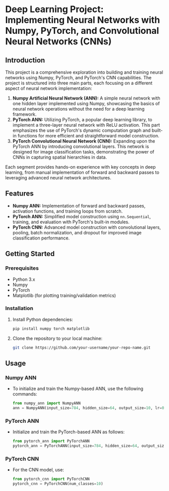 
# Deep Learning Project: Implementing Neural Networks with Numpy, PyTorch, and Convolutional Neural Networks (CNNs)

## Introduction
This project is a comprehensive exploration into building and training neural networks using Numpy, PyTorch, and PyTorch's CNN capabilities. The project is structured into three main parts, each focusing on a different aspect of neural network implementation:

1. **Numpy Artificial Neural Network (ANN):** A simple neural network with one hidden layer implemented using Numpy, showcasing the basics of neural network operations without the need for a deep learning framework.
2. **PyTorch ANN:** Utilizing PyTorch, a popular deep learning library, to implement a three-layer neural network with ReLU activation. This part emphasizes the use of PyTorch's dynamic computation graph and built-in functions for more efficient and straightforward model construction.
3. **PyTorch Convolutional Neural Network (CNN):** Expanding upon the PyTorch ANN by introducing convolutional layers. This network is designed for image classification tasks, demonstrating the power of CNNs in capturing spatial hierarchies in data.

Each segment provides hands-on experience with key concepts in deep learning, from manual implementation of forward and backward passes to leveraging advanced neural network architectures.

## Features
- **Numpy ANN:** Implementation of forward and backward passes, activation functions, and training loops from scratch.
- **PyTorch ANN:** Simplified model construction using `nn.Sequential`, training, and evaluation with PyTorch's built-in modules.
- **PyTorch CNN:** Advanced model construction with convolutional layers, pooling, batch normalization, and dropout for improved image classification performance.

## Getting Started
### Prerequisites
- Python 3.x
- Numpy
- PyTorch
- Matplotlib (for plotting training/validation metrics)

### Installation
1. Install Python dependencies:
    ```sh
    pip install numpy torch matplotlib
    ```
2. Clone the repository to your local machine:
    ```sh
    git clone https://github.com/your-username/your-repo-name.git
    ```

## Usage
### Numpy ANN
- To initialize and train the Numpy-based ANN, use the following commands:
    ```python
    from numpy_ann import NumpyANN
    ann = NumpyANN(input_size=784, hidden_size=64, output_size=10, lr=0.01)
    ```

### PyTorch ANN
- Initialize and train the PyTorch-based ANN as follows:
    ```python
    from pytorch_ann import PyTorchANN
    pytorch_ann = PyTorchANN(input_size=784, hidden_size=64, output_size=10)
    ```

### PyTorch CNN
- For the CNN model, use:
    ```python
    from pytorch_cnn import PyTorchCNN
    pytorch_cnn = PyTorchCNN(num_classes=10)
    ```

